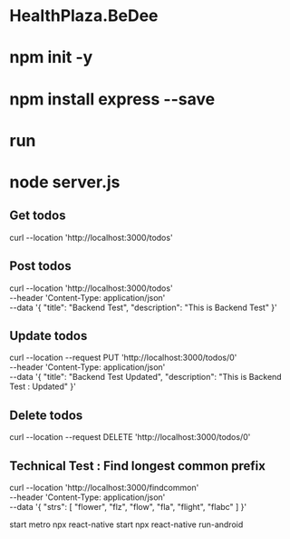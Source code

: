 # HealthPlaza.BeDee

 
# npm init -y
# npm install express --save



# run 
# node server.js

## Get todos
curl --location 'http://localhost:3000/todos'

## Post todos
curl --location 'http://localhost:3000/todos' \
--header 'Content-Type: application/json' \
--data '{
    "title": "Backend Test",
    "description": "This is Backend Test"
}'

## Update todos
curl --location --request PUT 'http://localhost:3000/todos/0' \
--header 'Content-Type: application/json' \
--data '{
    "title": "Backend Test Updated",
    "description": "This is Backend Test : Updated"
}'

## Delete todos
curl --location --request DELETE 'http://localhost:3000/todos/0'

## Technical Test : Find longest common prefix
curl --location 'http://localhost:3000/findcommon' \
--header 'Content-Type: application/json' \
--data '{
    "strs": [
        "flower",
        "flz",
        "flow",
        "fla",
        "flight",
        "flabc"
    ]
}'

start metro
npx react-native start
npx react-native run-android